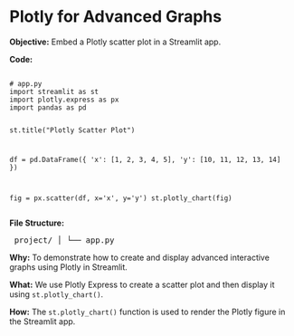 <!DOCTYPE html>
<html lang="en">
<head>
    <meta charset="UTF-8">
    <meta name="viewport" content="width=device-width, initial-scale=1.0">
    <title>Plotly for Advanced Graphs</title>
</head>
<body>
    <h1>Plotly for Advanced Graphs</h1>
    <p><strong>Objective:</strong> Embed a Plotly scatter plot in a Streamlit app.</p>
    <p><strong>Code:</strong></p>
    <pre><code>
# app.py
import streamlit as st
import plotly.express as px
import pandas as pd

st.title("Plotly Scatter Plot")

df = pd.DataFrame({
    'x': [1, 2, 3, 4, 5],
    'y': [10, 11, 12, 13, 14]
})

fig = px.scatter(df, x='x', y='y')
st.plotly_chart(fig)
    </code></pre>
    <p><strong>File Structure:</strong></p>
    <pre>
project/
│
└── app.py
    </pre>
    <p><strong>Why:</strong> To demonstrate how to create and display advanced interactive graphs using Plotly in Streamlit.</p>
    <p><strong>What:</strong> We use Plotly Express to create a scatter plot and then display it using <code>st.plotly_chart()</code>.</p>
    <p><strong>How:</strong> The <code>st.plotly_chart()</code> function is used to render the Plotly figure in the Streamlit app.</p>
</body>
</html>